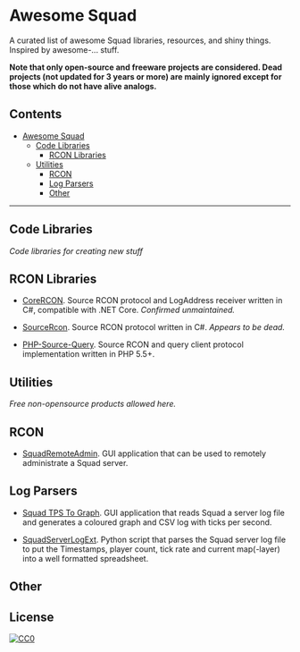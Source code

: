 # Awesome Squad

A curated list of awesome Squad libraries, resources, and shiny things. Inspired by awesome-... stuff.

**Note that only open-source and freeware projects are considered. Dead projects (not updated for 3 years or more) are mainly ignored except for those which do not have alive analogs.**

## Contents ##

- [Awesome Squad](#awesome-squad)
	- [Code Libraries](#general-libraries)
        - [RCON Libraries](#rcon-libraries)
	- [Utilities](#utilities)
		- [RCON](#rcon)
		- [Log Parsers](#log-parsers)
		- [Other](#other)

----------------------------------------------------------------------------------------------------------------

## Code Libraries ##
*Code libraries for creating new stuff*

## RCON Libraries ##

* [CoreRCON](https://github.com/ScottKaye/CoreRCON). Source RCON protocol and LogAddress receiver written in C#, compatible with .NET Core. *Confirmed unmaintained.*

* [SourceRcon](https://github.com/aiusepsi/SourceRcon). Source RCON protocol written in C#. *Appears to be dead.*

* [PHP-Source-Query](https://github.com/xPaw/PHP-Source-Query). Source RCON and query client protocol implementation written in PHP 5.5+.

## Utilities ##
*Free non-opensource products allowed here.*

## RCON ##

* [SquadRemoteAdmin](https://github.com/OffworldIndustries/SquadRemoteAdmin). GUI application that can be used to remotely administrate a Squad server.

## Log Parsers ##

* [Squad TPS To Graph](https://github.com/thibmo/Squad-TPS-To-Graph). GUI application that reads Squad a server log file and generates a coloured graph and CSV log with ticks per second.

* [SquadServerLogExt](https://github.com/Moosieus/SquadServerLogExt). Python script that parses the Squad server log file to put the Timestamps, player count, tick rate and current map(-layer) into a well formatted spreadsheet.

## Other ##

## License

[![CC0](http://i.creativecommons.org/p/zero/1.0/88x31.png)](http://creativecommons.org/publicdomain/zero/1.0)
